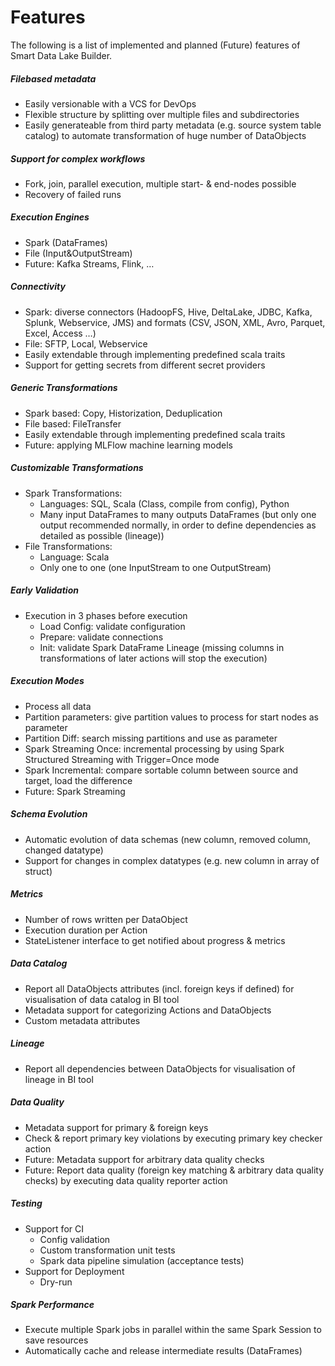 # Features

The following is a list of implemented and planned (Future) features of Smart Data Lake Builder.

##### Filebased metadata
* Easily versionable with a VCS for DevOps
* Flexible structure by splitting over multiple files and subdirectories
* Easily generateable from third party metadata (e.g. source system table catalog) to automate transformation of huge number of DataObjects

##### Support for complex workflows
* Fork, join, parallel execution, multiple start- & end-nodes possible
* Recovery of failed runs

##### Execution Engines
* Spark (DataFrames)
* File (Input&OutputStream)
* Future: Kafka Streams, Flink, …

##### Connectivity
* Spark: diverse connectors (HadoopFS, Hive, DeltaLake, JDBC, Kafka, Splunk, Webservice, JMS) and formats (CSV, JSON, XML, Avro, Parquet, Excel, Access …)
* File: SFTP, Local, Webservice
* Easily extendable through implementing predefined scala traits
* Support for getting secrets from different secret providers

##### Generic Transformations
* Spark based: Copy, Historization, Deduplication
* File based: FileTransfer
* Easily extendable through implementing predefined scala traits
* Future: applying MLFlow machine learning models

##### Customizable Transformations
* Spark Transformations: 
  * Languages: SQL, Scala (Class, compile from config), Python
  * Many input DataFrames to many outputs DataFrames (but only one output recommended normally, in order to define dependencies as detailed as possible (lineage))
* File Transformations: 
  * Language: Scala
  * Only one to one (one InputStream to one OutputStream)

##### Early Validation
* Execution in 3 phases before execution
  * Load Config: validate configuration
  * Prepare: validate connections
  * Init: validate Spark DataFrame Lineage (missing columns in transformations of later actions will stop the execution)

##### Execution Modes
* Process all data
* Partition parameters: give partition values to process for start nodes as parameter
* Partition Diff: search missing partitions and use as parameter
* Spark Streaming Once: incremental processing by using Spark Structured Streaming with Trigger=Once mode
* Spark Incremental: compare sortable column between source and target, load the difference
* Future: Spark Streaming

##### Schema Evolution
* Automatic evolution of data schemas (new column, removed column, changed datatype)
* Support for changes in complex datatypes (e.g. new column in array of struct)

##### Metrics
* Number of rows written per DataObject
* Execution duration per Action
* StateListener interface to get notified about progress & metrics

##### Data Catalog
* Report all DataObjects attributes (incl. foreign keys if defined) for visualisation of data catalog in BI tool
* Metadata support for categorizing Actions and DataObjects
* Custom metadata attributes

##### Lineage
* Report all dependencies between DataObjects for visualisation of lineage in BI tool

##### Data Quality
* Metadata support for primary & foreign keys
* Check & report primary key violations by executing primary key checker action
* Future: Metadata support for arbitrary data quality checks
* Future: Report data quality (foreign key matching & arbitrary data quality checks) by executing data quality reporter action

##### Testing
* Support for CI
  * Config validation
  * Custom transformation unit tests
  * Spark data pipeline simulation (acceptance tests)
* Support for Deployment
  * Dry-run

##### Spark Performance
* Execute multiple Spark jobs in parallel within the same Spark Session to save resources
* Automatically cache and release intermediate results (DataFrames)